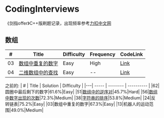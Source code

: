# CodingInterviews
《剑指offer》C++版刷题记录，出现频率参考[力扣中文网](https://leetcode-cn.com/problemset/lcof/)

## 数组
| # | Title | Difficulty | Frequency | CodeLink |
|---| ----- | ---------- | --------- | -------- |
|03|[数组中重复的数字](https://github.com/Shaosifan/CodingInterviews/issues/4)|Easy|High|[Link](https://leetcode-cn.com/problems/shu-zu-zhong-zhong-fu-de-shu-zi-lcof/)|
|04|[二维数组中的查找](https://github.com/Shaosifan/CodingInterviews/issues/5)|Easy| -- |[Link](https://leetcode-cn.com/problems/er-wei-shu-zu-zhong-de-cha-zhao-lcof/solution/)|

之前的:
| # | Title | Solution | Difficulty |
|---| ----- | -------- | ---------- |
|62|圆圈中最后剩下的数字|61.6%|Easy|
|51|[数组中的逆序对](https://github.com/Shaosifan/CodingInterviews/issues/1)|45.7%|Hard|
|56|[数组中数字出现的次数](https://github.com/Shaosifan/CodingInterviews/issues/3)|72.3%|Medium|
|38|[字符串的排序](https://github.com/Shaosifan/CodingInterviews/issues/2)|53.8%|Medium|
|24|反转链表|75.2%|Easy|
|03|数组中重复的数字|67.3%|Easy|
|13|机器人的运动范围|49.0%|Medium|
